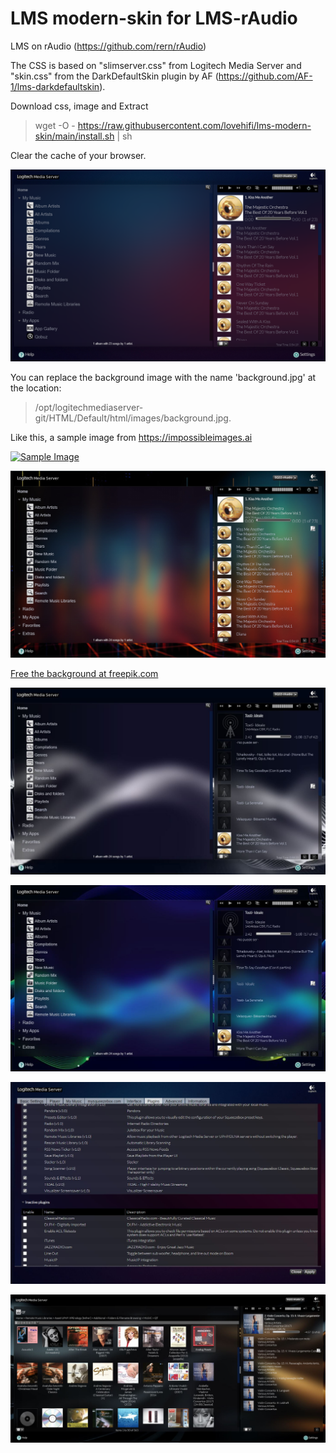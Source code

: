 # LMS modern-skin for LMS-rAudio
LMS on rAudio (https://github.com/rern/rAudio)
>
The CSS is based on "slimserver.css" from Logitech Media Server and "skin.css" from the DarkDefaultSkin plugin by AF (https://github.com/AF-1/lms-darkdefaultskin).

>
Download css, image and Extract
> wget -O - https://raw.githubusercontent.com/lovehifi/lms-modern-skin/main/install.sh | sh
>
>
Clear the cache of your browser.

![Screenshot](LMS-skin.png)

You can replace the background image with the name 'background.jpg' at the location:
>
> /opt/logitechmediaserver-git/HTML/Default/html/images/background.jpg.
>
Like this, a sample image from https://impossibleimages.ai
>
>
[![Sample Image](https://cdn.impossibleimages.ai/wp-content/uploads/2023/04/25130515/background-image-generators.jpg)](https://cdn.impossibleimages.ai/wp-content/uploads/2023/04/25130515/background-image-generators.jpg)
>
![Screenshot](LMS-skin-2.jpg)
>
[Free the background at freepik.com](https://www.freepik.com/search?format=search&page=2&query=equalizer+wave+background)
>

![Screenshot](LMS-skin-3.jpg)
>
![Screenshot](LMS-skin-4.jpg)
>
![Screenshot](LMS-skin-setting.jpg)

![Screenshot](LMS-skin-6.jpg)
>

